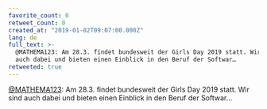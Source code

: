 ```yaml
---
favorite_count: 0
retweet_count: 0
created_at: "2019-01-02T09:07:00.000Z"
lang: de
full_text: >-
  @MATHEMA123: Am 28.3. findet bundesweit der Girls Day 2019 statt. Wir sind
  auch dabei und bieten einen Einblick in den Beruf der Softwar…
retweeted: true
---
```


[@MATHEMA123](https://twitter.com/MATHEMA123): Am 28.3. findet bundesweit der
Girls Day 2019 statt. Wir sind auch dabei und bieten einen Einblick in den Beruf
der Softwar…
